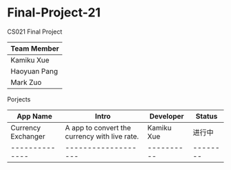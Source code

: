 # Final-Project-21
CS021 Final Project

| Team Member  |
|--------------|
| Kamiku Xue   |
| Haoyuan Pang |
| Mark Zuo     |

Porjects

| App Name     | Intro             | Developer| Status |
|--------------|-------------------|----------|--------|
| Currency Exchanger| A app to convert the currency with live rate. | Kamiku Xue | 进行中 |
|--------------|-------------------|----------|--------|
